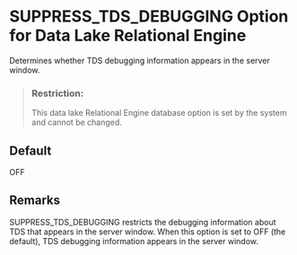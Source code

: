 <!-- loioa659c1ca84f21015bbf4facae3b8cc17 -->

# SUPPRESS\_TDS\_DEBUGGING Option for Data Lake Relational Engine

Determines whether TDS debugging information appears in the server window.



> ### Restriction:  
> This data lake Relational Engine database option is set by the system and cannot be changed.



<a name="loioa659c1ca84f21015bbf4facae3b8cc17__iq_refso_974"/>

## Default

OFF



<a name="loioa659c1ca84f21015bbf4facae3b8cc17__iq_refso_975"/>

## Remarks

SUPPRESS\_TDS\_DEBUGGING restricts the debugging information about TDS that appears in the server window. When this option is set to OFF \(the default\), TDS debugging information appears in the server window.

